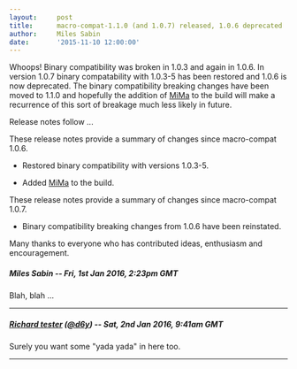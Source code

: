 ```yaml
---
layout:     post
title:      macro-compat-1.1.0 (and 1.0.7) released, 1.0.6 deprecated
author:     Miles Sabin
date:       '2015-11-10 12:00:00'
---
```


Whoops! Binary compatibility was broken in 1.0.3 and again in 1.0.6. <span class="break"></span> In version 1.0.7
binary compatability with 1.0.3-5 has been restored and 1.0.6 is now deprecated. The binary compatibility breaking
changes have been moved to 1.1.0 and hopefully the addition of [MiMa][mima] to the build will make a recurrence of
this sort of breakage much less likely in future.

Release notes follow ...

[macro-compat]: https://github.com/milessabin/macro-compat
[mima]: https://github.com/typesafehub/migration-manager

These release notes provide a summary of changes since macro-compat 1.0.6.

+ Restored binary compatibility with versions 1.0.3-5.

+ Added [MiMa][mima] to the build.

These release notes provide a summary of changes since macro-compat 1.0.7.

+ Binary compatibility breaking changes from 1.0.6 have been reinstated.

Many thanks to everyone who has contributed ideas, enthusiasm and encouragement.


<!--- START COMMENT cb319b09ab18413618987ff2ff7588663c32d1c1 -->

##### Miles Sabin -- Fri, 1st Jan 2016, 2:23pm GMT
Blah, blah ...

---


<!--- END COMMENT cb319b09ab18413618987ff2ff7588663c32d1c1 -->


<!--- START COMMENT cb995fe8e01c7ef5724847ba525a9e3f278fbde1 -->

#####  <a href="http://richard.dallaway.com">Richard tester</a> (<a href="https://twitter.com/d6y">@d6y</a>) -- Sat, 2nd Jan 2016, 9:41am GMT
Surely you want some "yada yada" in here too.

---


<!--- END COMMENT cb995fe8e01c7ef5724847ba525a9e3f278fbde1 -->



